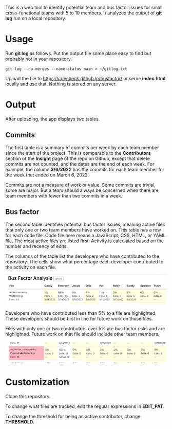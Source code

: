 This is a web tool to identify potential team and bus factor issues for small
cross-functional teams with 5 to 10 members. It analyzes the output of
**git log** run on a local repository.

# Usage

Run **git log** as follows. Put the output file some place easy to find
but probably not in your repository.

```
git log --no-merges --name-status main > ~/gitlog.txt
```

Upload the file to https://criesbeck.github.io/busfactor/ or serve **index.html** locally
and use that. Nothing is stored on any server.

# Output

After uploading, the app displays two tables. 

## Commits

The first table is a summary of commits
per week by each team member since the start of the project. This is comparable to
the **Contributors** section of the **Insight**
page of the repo on Github, except that delete commits are not counted, and 
the dates are the end of each week. For
example, the column **3/6/2022** has the commits for each team member for the week
that ended on March 6, 2022. 

Commits are not a measure of work or value. Some commits are trivial, some are major.
But a team should always be concerned when there are team members with fewer than two commits
in a week.

## Bus factor

The second table identifies potential bus factor issues, meaning active files
that only one or two team members have worked on. This table has a row for each code file. Code
file here means a JavaScript, CSS, HTML, or YAML file. The most active files are listed first.
Activity is calculated based on the number and recency of edits. 

The columns of the table list the developers who have contributed to the repository. The cells
show what percentage each developer contributed to the activity on each file.

![Example contributions](./images/bus-factor-1.png)

Developers who have contributed less than 5% to a file are highlighted. 
These developers should be first in line for future work on those files.

Files with only one or two contributors over 5% are bus factor risks and are highlighted. 
Future work on that file should include other team members.

![Example bus factor](./images/bus-factor-2.png)

# Customization

Clone this repository. 

To change what files are tracked, edit the regular expressions in  **EDIT_PAT**.

To change the threshold for being an active contributor, change **THRESHOLD**.